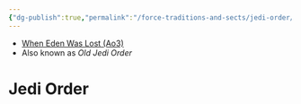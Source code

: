 ```yaml
---
{"dg-publish":true,"permalink":"/force-traditions-and-sects/jedi-order/","tags":["faction"]}
---
```


- [When Eden Was Lost (Ao3)](https://archiveofourown.org/works/19334440/chapters/45992584)
- Also known as *Old Jedi Order*
# Jedi Order
